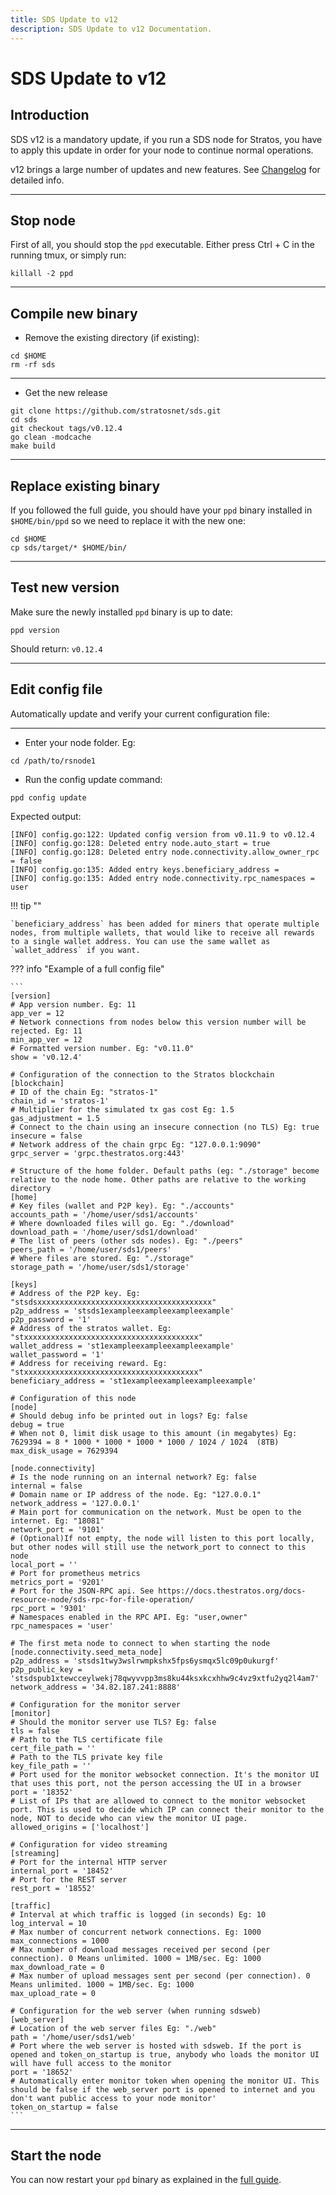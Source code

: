 ```yaml
---
title: SDS Update to v12
description: SDS Update to v12 Documentation.
---
```


# SDS Update to v12

## Introduction

SDS v12 is a mandatory update, if you run a SDS node for Stratos, you have to apply this update in order for your node to continue normal operations.

v12 brings a large number of updates and new features. See <a href="https://github.com/stratosnet/sds/releases/tag/v0.12.4" target="_blank">Changelog</a> for detailed info.

---

## Stop node

First of all, you should stop the `ppd` executable. Either press Ctrl + C in the running tmux, or simply run:

```shell
killall -2 ppd
```

---

## Compile new binary

- Remove the existing directory (if existing):

```shell
cd $HOME
rm -rf sds
```

---

- Get the new release

```shell
git clone https://github.com/stratosnet/sds.git
cd sds
git checkout tags/v0.12.4
go clean -modcache
make build
```

---

## Replace existing binary

If you followed the full guide, you should have your `ppd` binary installed in `$HOME/bin/ppd` so we need to replace it with the new one:

```shell
cd $HOME
cp sds/target/* $HOME/bin/
```

---

## Test new version

Make sure the newly installed `ppd` binary is up to date:

```shell
ppd version
```
Should return: `v0.12.4`

---

## Edit config file

Automatically update and verify your current configuration file:

---

- Enter your node folder. Eg:

```shell
cd /path/to/rsnode1
```

- Run the config update command:

```shell
ppd config update
```

Expected output:

```
[INFO] config.go:122: Updated config version from v0.11.9 to v0.12.4
[INFO] config.go:128: Deleted entry node.auto_start = true
[INFO] config.go:128: Deleted entry node.connectivity.allow_owner_rpc = false
[INFO] config.go:135: Added entry keys.beneficiary_address =
[INFO] config.go:135: Added entry node.connectivity.rpc_namespaces = user
```

!!! tip ""

    `beneficiary_address` has been added for miners that operate multiple nodes, from multiple wallets, that would like to receive all rewards to a single wallet address. You can use the same wallet as `wallet_address` if you want.

??? info "Example of a full config file"

    ```
    [version]
    # App version number. Eg: 11
    app_ver = 12
    # Network connections from nodes below this version number will be rejected. Eg: 11
    min_app_ver = 12
    # Formatted version number. Eg: "v0.11.0"
    show = 'v0.12.4'

    # Configuration of the connection to the Stratos blockchain
    [blockchain]
    # ID of the chain Eg: "stratos-1"
    chain_id = 'stratos-1'
    # Multiplier for the simulated tx gas cost Eg: 1.5
    gas_adjustment = 1.5
    # Connect to the chain using an insecure connection (no TLS) Eg: true
    insecure = false
    # Network address of the chain grpc Eg: "127.0.0.1:9090"
    grpc_server = 'grpc.thestratos.org:443'

    # Structure of the home folder. Default paths (eg: "./storage" become relative to the node home. Other paths are relative to the working directory
    [home]
    # Key files (wallet and P2P key). Eg: "./accounts"
    accounts_path = '/home/user/sds1/accounts'
    # Where downloaded files will go. Eg: "./download"
    download_path = '/home/user/sds1/download'
    # The list of peers (other sds nodes). Eg: "./peers"
    peers_path = '/home/user/sds1/peers'
    # Where files are stored. Eg: "./storage"
    storage_path = '/home/user/sds1/storage'

    [keys]
    # Address of the P2P key. Eg: "stsdsxxxxxxxxxxxxxxxxxxxxxxxxxxxxxxxxxxxxxxx"
    p2p_address = 'stsds1exampleexampleexampleexample'
    p2p_password = '1'
    # Address of the stratos wallet. Eg: "stxxxxxxxxxxxxxxxxxxxxxxxxxxxxxxxxxxxxxxx"
    wallet_address = 'st1exampleexampleexampleexample'
    wallet_password = '1'
    # Address for receiving reward. Eg: "stxxxxxxxxxxxxxxxxxxxxxxxxxxxxxxxxxxxxxxx"
    beneficiary_address = 'st1exampleexampleexampleexample'

    # Configuration of this node
    [node]
    # Should debug info be printed out in logs? Eg: false
    debug = true
    # When not 0, limit disk usage to this amount (in megabytes) Eg: 7629394 = 8 * 1000 * 1000 * 1000 * 1000 / 1024 / 1024  (8TB)
    max_disk_usage = 7629394

    [node.connectivity]
    # Is the node running on an internal network? Eg: false
    internal = false
    # Domain name or IP address of the node. Eg: "127.0.0.1"
    network_address = '127.0.0.1'
    # Main port for communication on the network. Must be open to the internet. Eg: "18081"
    network_port = '9101'
    # (Optional)If not empty, the node will listen to this port locally, but other nodes will still use the network_port to connect to this node
    local_port = ''
    # Port for prometheus metrics
    metrics_port = '9201'
    # Port for the JSON-RPC api. See https://docs.thestratos.org/docs-resource-node/sds-rpc-for-file-operation/
    rpc_port = '9301'
    # Namespaces enabled in the RPC API. Eg: "user,owner"
    rpc_namespaces = 'user'

    # The first meta node to connect to when starting the node
    [node.connectivity.seed_meta_node]
    p2p_address = 'stsds1twy3wslrwmpkshx5fps6ysmqx5lc09p0ukurgf'
    p2p_public_key = 'stsdspub1xtewcceylwekj78qwyvvpp3ms8ku44ksxkcxhhw9c4vz9xtfu2yq2l4am7'
    network_address = '34.82.187.241:8888'

    # Configuration for the monitor server
    [monitor]
    # Should the monitor server use TLS? Eg: false
    tls = false
    # Path to the TLS certificate file
    cert_file_path = ''
    # Path to the TLS private key file
    key_file_path = ''
    # Port used for the monitor websocket connection. It's the monitor UI that uses this port, not the person accessing the UI in a browser
    port = '18352'
    # List of IPs that are allowed to connect to the monitor websocket port. This is used to decide which IP can connect their monitor to the node, NOT to decide who can view the monitor UI page.
    allowed_origins = ['localhost']

    # Configuration for video streaming
    [streaming]
    # Port for the internal HTTP server
    internal_port = '18452'
    # Port for the REST server
    rest_port = '18552'

    [traffic]
    # Interval at which traffic is logged (in seconds) Eg: 10
    log_interval = 10
    # Max number of concurrent network connections. Eg: 1000
    max_connections = 1000
    # Max number of download messages received per second (per connection). 0 Means unlimited. 1000 ≈ 1MB/sec. Eg: 1000
    max_download_rate = 0
    # Max number of upload messages sent per second (per connection). 0 Means unlimited. 1000 ≈ 1MB/sec. Eg: 1000
    max_upload_rate = 0

    # Configuration for the web server (when running sdsweb)
    [web_server]
    # Location of the web server files Eg: "./web"
    path = '/home/user/sds1/web'
    # Port where the web server is hosted with sdsweb. If the port is opened and token_on_startup is true, anybody who loads the monitor UI will have full access to the monitor
    port = '18652'
    # Automatically enter monitor token when opening the monitor UI. This should be false if the web_server port is opened to internet and you don't want public access to your node monitor'
    token_on_startup = false
    ```

---

## Start the node

You can now restart your `ppd` binary as explained in the <a href="https://docs.thestratos.org/docs-resource-node/setup-and-run-a-sds-resource-node/#run-sds-resource-node" target="_blank">full guide</a>.
